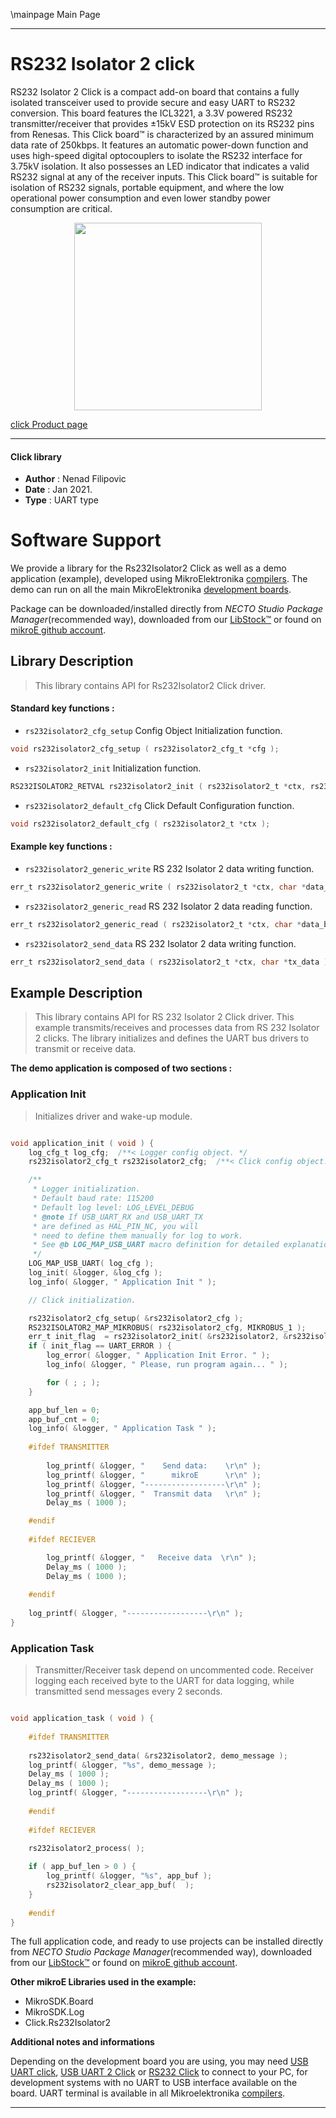 \mainpage Main Page

---
# RS232 Isolator 2 click

RS232 Isolator 2 Click is a compact add-on board that contains a fully isolated transceiver used to provide secure and easy UART to RS232 conversion. This board features the ICL3221, a 3.3V powered RS232 transmitter/receiver that provides ±15kV ESD protection on its RS232 pins from Renesas. This Click board™ is characterized by an assured minimum data rate of 250kbps. It features an automatic power-down function and uses high-speed digital optocouplers to isolate the RS232 interface for 3.75kV isolation. It also possesses an LED indicator that indicates a valid RS232 signal at any of the receiver inputs. This Click board™ is suitable for isolation of RS232 signals, portable equipment, and where the low operational power consumption and even lower standby power consumption are critical.

<p align="center">
  <img src="https://download.mikroe.com/images/click_for_ide/rs232isolator2_click.png" height=300px>
</p>

[click Product page](https://www.mikroe.com/rs232-isolator-2-click)

---


#### Click library

- **Author**        : Nenad Filipovic
- **Date**          : Jan 2021.
- **Type**          : UART type


# Software Support

We provide a library for the Rs232Isolator2 Click
as well as a demo application (example), developed using MikroElektronika
[compilers](https://www.mikroe.com/necto-studio).
The demo can run on all the main MikroElektronika [development boards](https://www.mikroe.com/development-boards).

Package can be downloaded/installed directly from *NECTO Studio Package Manager*(recommended way), downloaded from our [LibStock&trade;](https://libstock.mikroe.com) or found on [mikroE github account](https://github.com/MikroElektronika/mikrosdk_click_v2/tree/master/clicks).

## Library Description

> This library contains API for Rs232Isolator2 Click driver.

#### Standard key functions :

- `rs232isolator2_cfg_setup` Config Object Initialization function.
```c
void rs232isolator2_cfg_setup ( rs232isolator2_cfg_t *cfg );
```

- `rs232isolator2_init` Initialization function.
```c
RS232ISOLATOR2_RETVAL rs232isolator2_init ( rs232isolator2_t *ctx, rs232isolator2_cfg_t *cfg );
```

- `rs232isolator2_default_cfg` Click Default Configuration function.
```c
void rs232isolator2_default_cfg ( rs232isolator2_t *ctx );
```

#### Example key functions :

- `rs232isolator2_generic_write` RS 232 Isolator 2 data writing function.
```c
err_t rs232isolator2_generic_write ( rs232isolator2_t *ctx, char *data_buf, uint16_t len );
```

- `rs232isolator2_generic_read` RS 232 Isolator 2 data reading function.
```c
err_t rs232isolator2_generic_read ( rs232isolator2_t *ctx, char *data_buf, uint16_t max_len );
```

- `rs232isolator2_send_data` RS 232 Isolator 2 data writing function.
```c
err_t rs232isolator2_send_data ( rs232isolator2_t *ctx, char *tx_data );
```

## Example Description

> This library contains API for RS 232 Isolator 2 Click driver.
> This example transmits/receives and processes data from RS 232 Isolator 2 clicks.
> The library initializes and defines the UART bus drivers 
> to transmit or receive data. 

**The demo application is composed of two sections :**

### Application Init

> Initializes driver and wake-up module.

```c

void application_init ( void ) {
    log_cfg_t log_cfg;  /**< Logger config object. */
    rs232isolator2_cfg_t rs232isolator2_cfg;  /**< Click config object. */

    /** 
     * Logger initialization.
     * Default baud rate: 115200
     * Default log level: LOG_LEVEL_DEBUG
     * @note If USB_UART_RX and USB_UART_TX 
     * are defined as HAL_PIN_NC, you will 
     * need to define them manually for log to work. 
     * See @b LOG_MAP_USB_UART macro definition for detailed explanation.
     */
    LOG_MAP_USB_UART( log_cfg );
    log_init( &logger, &log_cfg );
    log_info( &logger, " Application Init " );

    // Click initialization.

    rs232isolator2_cfg_setup( &rs232isolator2_cfg );
    RS232ISOLATOR2_MAP_MIKROBUS( rs232isolator2_cfg, MIKROBUS_1 );
    err_t init_flag  = rs232isolator2_init( &rs232isolator2, &rs232isolator2_cfg );
    if ( init_flag == UART_ERROR ) {
        log_error( &logger, " Application Init Error. " );
        log_info( &logger, " Please, run program again... " );

        for ( ; ; );
    }

    app_buf_len = 0;
    app_buf_cnt = 0;
    log_info( &logger, " Application Task " );
    
    #ifdef TRANSMITTER
    
        log_printf( &logger, "    Send data:    \r\n" );
        log_printf( &logger, "      mikroE      \r\n" );
        log_printf( &logger, "------------------\r\n" );
        log_printf( &logger, "  Transmit data   \r\n" );
        Delay_ms ( 1000 );

    #endif
        
    #ifdef RECIEVER

        log_printf( &logger, "   Receive data  \r\n" );
        Delay_ms ( 1000 );
        Delay_ms ( 1000 );
    
    #endif
        
    log_printf( &logger, "------------------\r\n" );
}

```

### Application Task

> Transmitter/Receiver task depend on uncommented code.
> Receiver logging each received byte to the UART for data logging,
> while transmitted send messages every 2 seconds.

```c

void application_task ( void ) {
    
    #ifdef TRANSMITTER
    
    rs232isolator2_send_data( &rs232isolator2, demo_message );
    log_printf( &logger, "%s", demo_message );
    Delay_ms ( 1000 );
    Delay_ms ( 1000 );
    log_printf( &logger, "------------------\r\n" );    
    
    #endif
    
    #ifdef RECIEVER
    
    rs232isolator2_process( );

    if ( app_buf_len > 0 ) {
        log_printf( &logger, "%s", app_buf );
        rs232isolator2_clear_app_buf(  );
    }
    
    #endif
}

```

The full application code, and ready to use projects can be installed directly from *NECTO Studio Package Manager*(recommended way), downloaded from our [LibStock&trade;](https://libstock.mikroe.com) or found on [mikroE github account](https://github.com/MikroElektronika/mikrosdk_click_v2/tree/master/clicks).

**Other mikroE Libraries used in the example:**

- MikroSDK.Board
- MikroSDK.Log
- Click.Rs232Isolator2

**Additional notes and informations**

Depending on the development board you are using, you may need
[USB UART click](https://www.mikroe.com/usb-uart-click),
[USB UART 2 Click](https://www.mikroe.com/usb-uart-2-click) or
[RS232 Click](https://www.mikroe.com/rs232-click) to connect to your PC, for
development systems with no UART to USB interface available on the board. UART
terminal is available in all Mikroelektronika
[compilers](https://shop.mikroe.com/compilers).

---
